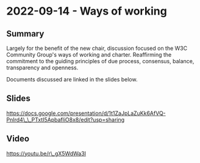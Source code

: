 # 2022-09-14 - Ways of working

## Summary

Largely for the benefit of the new chair, discussion focused on the W3C Community Group's ways of working and charter. Reaffirming the commitment to the guiding principles of due process, consensus, balance, transparency and openness.&#x20;

Documents discussed are linked in the slides below.

## Slides

[https://docs.google.com/presentation/d/1t1ZaJpLaZuKk6AfVQ-PnIrd4\_\_PTxtI5ApbafliO8x8/edit?usp=sharing ](https://docs.google.com/presentation/d/1t1ZaJpLaZuKk6AfVQ-PnIrd4\_\_PTxtI5ApbafliO8x8/edit?usp=sharing)

## Video

[https://youtu.be/r\_gX5WdWa3I ](https://youtu.be/r\_gX5WdWa3I)
